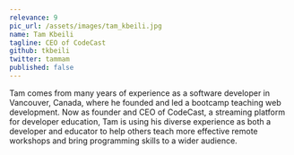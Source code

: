 ```yaml
---
relevance: 9
pic_url: /assets/images/tam_kbeili.jpg
name: Tam Kbeili
tagline: CEO of CodeCast
github: tkbeili
twitter: tammam
published: false
---
```

<p>Tam comes from many years of experience as a software developer in Vancouver, Canada, where he founded and led a bootcamp teaching web development. Now as founder and CEO of CodeCast, a streaming platform for developer education, Tam is using his diverse experience as both a developer and educator to help others teach more effective remote workshops and bring programming skills to a wider audience.</p>

